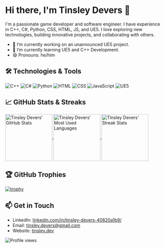 # Hi there, I'm Tinsley Devers 👋

I'm a passionate game developer and software engineer. I have experience in C++, C#, Python, CSS, HTML, JS, and UE5. I love exploring new technologies, building innovative projects, and collaborating with others.

- 🔭 I’m currently working on an unannounced UE5 project.
- 🌱 I’m currently learning UE5 and C++ Development.
- 😄 Pronouns: he/him

## 🛠️ Technologies & Tools

![C++](https://img.shields.io/badge/-C++-00599C?style=flat&logo=cplusplus&logoColor=white)
![C#](https://img.shields.io/badge/-C%23-239120?style=flat&logo=c-sharp&logoColor=white)
![Python](https://img.shields.io/badge/-Python-3776AB?style=flat&logo=python&logoColor=white)
![HTML](https://img.shields.io/badge/-HTML5-E34F26?style=flat&logo=html5&logoColor=white)
![CSS](https://img.shields.io/badge/-CSS3-1572B6?style=flat&logo=css3&logoColor=white)
![JavaScript](https://img.shields.io/badge/-JavaScript-black?style=flat&logo=javascript&logoColor=eed718)
![UE5](https://img.shields.io/badge/-UE5-313131?style=flat&logo=unreal-engine&logoColor=white)

## 📈 GitHub Stats & Streaks

<a href="https://github.com/TinsleyDevers">
  <img align="center" src="https://github-readme-stats.vercel.app/api?username=TinsleyDevers&show_icons=true&theme=radical" alt="Tinsley Devers' GitHub Stats" height="150" />
</a>
<a href="https://github.com/TinsleyDevers">
  <img align="center" src="https://github-readme-stats.vercel.app/api/top-langs/?username=TinsleyDevers&layout=compact&theme=radical" alt="Tinsley Devers' Most Used Languages" height="150" />
</a>
<a href="https://github.com/TinsleyDevers">
  <img align="center" src="https://github-readme-streak-stats.herokuapp.com/?user=TinsleyDevers&theme=radical" alt="Tinsley Devers' Streak Stats" height="150" />
</a>

## 🏆 GitHub Trophies

[![trophy](https://github-profile-trophy.vercel.app/?username=TinsleyDevers&rank=-f,-d,-c,-b&theme=onedark&column=3&margin-w=15&margin-h=15)](https://github.com/ryo-ma/github-profile-trophy)

## 📫 Get in Touch

- LinkedIn: [linkedin.com/in/tinsley-devers-40820a1b9/](https://www.linkedin.com/in/tinsley-devers-40820a1b9/)
- Email: [tinsley.devers@gmail.com](mailto:tinsley.devers@gmail.com)
- Website: [tinsley.dev](https://tinsley.dev)

![Profile views](https://gpvc.arturio.dev/TinsleyDevers)
